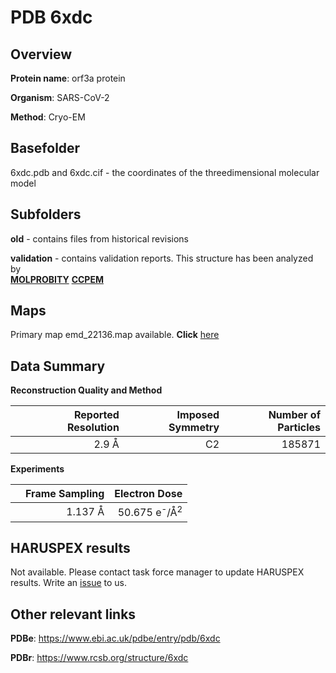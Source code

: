 # PDB 6xdc

## Overview

**Protein name**: orf3a protein

**Organism**: SARS-CoV-2

**Method**: Cryo-EM



## Basefolder

6xdc.pdb and 6xdc.cif - the coordinates of the threedimensional molecular model

## Subfolders



**old** - contains files from historical revisions

**validation** - contains validation reports. This structure has been analyzed by <br>  [**MOLPROBITY**](https://github.com/thorn-lab/coronavirus_structural_task_force/tree/master/pdb/orf3a_protein/SARS-CoV-2/6xdc/validation/molprobity)   [**CCPEM**](https://github.com/thorn-lab/coronavirus_structural_task_force/tree/master/pdb/orf3a_protein/SARS-CoV-2/6xdc/validation/ccpem-validation)



## Maps

Primary map emd_22136.map available. **Click** [here](http://ftp.wwpdb.org/pub/emdb/structures/EMD-22136/map/) 

## Data Summary
**Reconstruction Quality and Method**

|   | Reported Resolution | Imposed Symmetry | Number of Particles |
|---|-------------:|----------------:|--------------:|
|   |2.9 Å|C2|185871|

**Experiments**

|   | Frame Sampling | Electron Dose |
|---|-------------:|----------------:|
|   |1.137 Å|50.675 e<sup>-</sup>/Å<sup>2</sup>|

## HARUSPEX results

Not available. Please contact task force manager to update HARUSPEX results. Write an [issue](https://github.com/thorn-lab/coronavirus_structural_task_force/issues) to us.

## Other relevant links 
**PDBe**:  https://www.ebi.ac.uk/pdbe/entry/pdb/6xdc
 
**PDBr**: https://www.rcsb.org/structure/6xdc 
